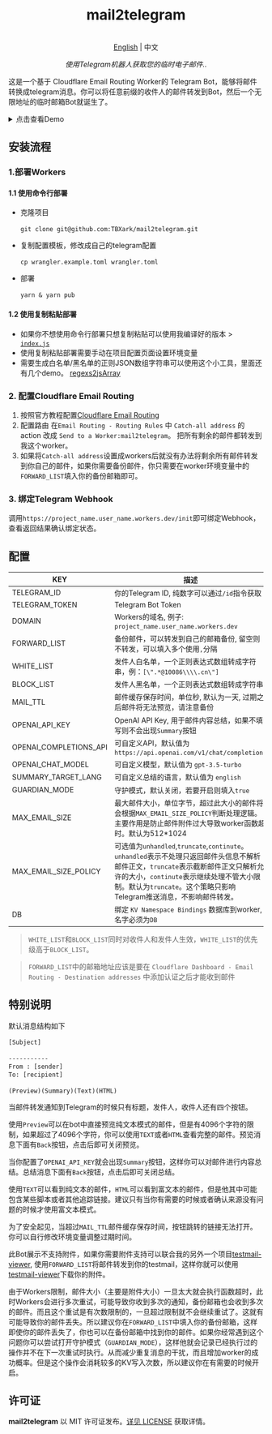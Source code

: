 
<h1 align="center">
mail2telegram
</h1>

<p align="center">
    <br> <a href="README.md">English</a> | 中文
</p>
<p align="center">
    <em>使用Telegram机器人获取您的临时电子邮件..</em>
</p>


这是一个基于 Cloudflare Email Routing Worker的 Telegram Bot，能够将邮件转换成telegram消息。你可以将任意前缀的收件人的邮件转发到Bot，然后一个无限地址的临时邮箱Bot就诞生了。

<details>
<summary>点击查看Demo</summary>
<img style="max-width: 600px;" alt="image" src="example.png">
</details>



## 安装流程

### 1.部署Workers

#### 1.1 使用命令行部署

- 克隆项目

    `git clone git@github.com:TBXark/mail2telegram.git`
- 复制配置模板，修改成自己的telegram配置 

    `cp wrangler.example.toml wrangler.toml` 
- 部署 

    `yarn & yarn pub`

#### 1.2 使用复制粘贴部署

- 如果你不想使用命令行部署只想复制粘贴可以使用我编译好的版本 > [`index.js`](./build/index.js)
- 使用复制粘贴部署需要手动在项目配置页面设置环境变量
-  需要生成白名单/黑名单的正则JSON数组字符串可以使用这个小工具，里面还有几个demo。 [regexs2jsArray](https://codepen.io/tbxark/full/JjxdNEX)


### 2. 配置Cloudflare Email Routing

1. 按照官方教程配置[Cloudflare Email Routing](https://blog.cloudflare.com/zh-cn/introducing-email-routing-zh-cn/)
2. 配置路由 在`Email Routing - Routing Rules` 中 `Catch-all address` 的 action 改成 `Send to a Worker:mail2telegram`。 把所有剩余的邮件都转发到我这个worker。
3. 如果将`Catch-all address`设置成workers后就没有办法将剩余所有邮件转发到你自己的邮件，如果你需要备份邮件，你只需要在worker环境变量中的`FORWARD_LIST`填入你的备份邮箱即可。

### 3. 绑定Telegram Webhook

调用`https://project_name.user_name.workers.dev/init`即可绑定Webhook，查看返回结果确认绑定状态。


## 配置

| KEY                    | 描述                                                                                                                                                                    |
|------------------------|-----------------------------------------------------------------------------------------------------------------------------------------------------------------------|
| TELEGRAM_ID            | 你的Telegram ID, 纯数字可以通过`/id`指令获取                                                                                                                                       |
| TELEGRAM_TOKEN         | Telegram Bot Token                                                                                                                                                    |
| DOMAIN                 | Workers的域名, 例子: `project_name.user_name.workers.dev`                                                                                                                  |
| FORWARD_LIST           | 备份邮件，可以转发到自己的邮箱备份, 留空则不转发，可以填入多个使用`,`分隔                                                                                                                               |
| WHITE_LIST             | 发件人白名单，一个正则表达式数组转成字符串，例：`[\".*@10086\\\\.cn\"]`                                                                                                                       |
| BLOCK_LIST             | 发件人黑名单，一个正则表达式数组转成字符串                                                                                                                                                 |
| MAIL_TTL               | 邮件缓存保存时间，单位秒, 默认为一天, 过期之后邮件将无法预览，请注意备份                                                                                                                                |
| OPENAI_API_KEY         | OpenAI API Key, 用于邮件内容总结，如果不填写则不会出现`Summary`按钮                                                                                                                        |
| OPENAI_COMPLETIONS_API | 可自定义API，默认值为 `https://api.openai.com/v1/chat/completions`                                                                                                             |
| OPENAI_CHAT_MODEL      | 可自定义模型，默认值为 `gpt-3.5-turbo`                                                                                                                                           |
| SUMMARY_TARGET_LANG    | 可自定义总结的语言，默认值为 `english`                                                                                                                                              |
| GUARDIAN_MODE          | 守护模式，默认关闭，若要开启则填入`true`                                                                                                                                               |
| MAX_EMAIL_SIZE         | 最大邮件大小，单位字节，超过此大小的邮件将会根据`MAX_EMAIL_SIZE_POLICY`判断处理逻辑。主要作用是防止邮件附件过大导致worker函数超时。默认为512*1024                                                                           |
| MAX_EMAIL_SIZE_POLICY  | 可选值为`unhandled`,`truncate`,`continute`。 `unhandled`表示不处理只返回邮件头信息不解析邮件正文，`truncate`表示截断邮件正文只解析允许的大小，`continute`表示继续处理不管大小限制。默认为`truncate`。这个策略只影响Telegram推送消息，不影响邮件转发。 |
| DB                     | 绑定 `KV Namespace Bindings` 数据库到worker, 名字必须为`DB`                                                                                                                      |

> `WHITE_LIST`和`BLOCK_LIST`同时对收件人和发件人生效，`WHITE_LIST`的优先级高于`BLOCK_LIST`。

> `FORWARD_LIST`中的邮箱地址应该是要在 `Cloudflare Dashboard - Email Routing - Destination addresses` 中添加认证之后才能收到邮件


## 特别说明

默认消息结构如下
```
[Subject]

-----------
From : [sender]
To: [recipient]

(Preview)(Summary)(Text)(HTML)

```


当邮件转发通知到Telegram的时候只有标题，发件人，收件人还有四个按钮。

使用`Preview`可以在bot中直接预览纯文本模式的邮件，但是有4096个字符的限制，如果超过了4096个字符，你可以使用`TEXT`或者`HTML`查看完整的邮件。预览消息下面有`Back`按钮，点击后即可关闭预览。

当你配置了`OPENAI_API_KEY`就会出现`Summary`按钮，这样你可以对邮件进行内容总结。总结消息下面有`Back`按钮，点击后即可关闭总结。

使用`TEXT`可以看到纯文本的邮件，`HTML`可以看到富文本的邮件，但是他其中可能包含某些脚本或者其他追踪链接。建议只有当你有需要的时候或者确认来源没有问题的时候才使用富文本模式。

为了安全起见，当超过`MAIL_TTL`邮件缓存保存时间，按钮跳转的链接无法打开。你可以自行修改环境变量调整过期时间。

此Bot展示不支持附件，如果你需要附件支持可以联合我的另外一个项目[testmail-viewer](https://github.com/TBXark/testmail-viewer), 使用`FORWARD_LIST`将邮件转发到你的testmail，这样你就可以使用[testmail-viewer](https://github.com/TBXark/testmail-viewer)下载你的附件。

由于Workers限制，邮件大小（主要是附件大小）一旦太大就会执行函数超时，此时Workers会进行多次重试，可能导致你收到多次的通知，备份邮箱也会收到多次的邮件。而且这个重试是有次数限制的，一旦超过限制就不会继续重试了。这就有可能导致你的邮件丢失。所以建议你在`FORWARD_LIST`中填入你的备份邮箱，这样即使你的邮件丢失了，你也可以在备份邮箱中找到你的邮件。如果你经常遇到这个问题你可以尝试打开守护模式（`GUARDIAN_MODE`），这样他就会记录已经执行过的操作并不在下一次重试时执行。从而减少重复消息的干扰，而且增加worker的成功概率。但是这个操作会消耗较多的KV写入次数，所以建议你在有需要的时候开启。

## 许可证

**mail2telegram** 以 MIT 许可证发布。[详见 LICENSE](LICENSE) 获取详情。

